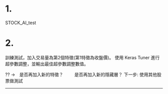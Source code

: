 # 1.
STOCK_AI_test
# 2.
訓練測試，加入交易量為第2個特徵(第1特徵為收盤價)。
使用 Keras Tuner 進行超參數調整，並輸出最佳超參數調整數值。

?? ->　是否再加入新的特徵？
　　   是否再加入新的隱藏層？
下一步: 
       使用其他股票做測試

----
